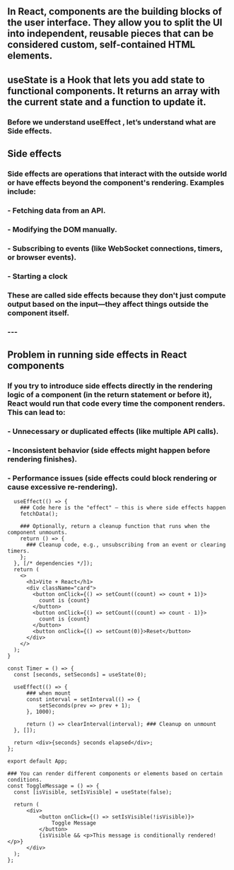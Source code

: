  ## In React, components are the building blocks of the user interface. They allow you to split the UI into independent, reusable pieces that can be considered custom, self-contained HTML elements.

  ## useState is a Hook that lets you add state to functional components. It returns an array with the current state and a function to update it.

  ###   Before we understand useEffect , let’s understand what are Side effects.
  ##   Side effects
  ### Side effects are operations that interact with the outside world or have effects beyond the component's rendering. Examples include:

  ### - **Fetching data** from an API.
  ### - **Modifying the DOM** manually.
  ### - **Subscribing to events** (like WebSocket connections, timers, or browser events).
  ### - **Starting a clock**

  ### These are called side effects because they don't just compute output based on the input—they affect things outside the component itself.

  ### ---

  ## Problem in running side effects in React components

  ### If you try to introduce side effects directly in the rendering logic of a component (in the return statement or before it), React would run that code every time the component renders. This can lead to:

  ### - **Unnecessary or duplicated effects** (like multiple API calls).
  ### - **Inconsistent behavior** (side effects might happen before rendering finishes).
  ### - **Performance issues** (side effects could block rendering or cause excessive re-rendering).
```
  useEffect(() => {
    ### Code here is the "effect" — this is where side effects happen
    fetchData();
  
    ### Optionally, return a cleanup function that runs when the component unmounts.
    return () => {
      ### Cleanup code, e.g., unsubscribing from an event or clearing timers.
    };
  }, [/* dependencies */]);
  return (
    <>
      <h1>Vite + React</h1>
      <div className="card">
        <button onClick={() => setCount((count) => count + 1)}>
          count is {count}
        </button>
        <button onClick={() => setCount((count) => count - 1)}>
          count is {count}
        </button>
        <button onClick={() => setCount(0)}>Reset</button>
      </div>
    </>
  );
}

const Timer = () => {
  const [seconds, setSeconds] = useState(0);

  useEffect(() => {
      ### when mount
      const interval = setInterval(() => {
          setSeconds(prev => prev + 1);
      }, 1000);

      return () => clearInterval(interval); ### Cleanup on unmount
  }, []);

  return <div>{seconds} seconds elapsed</div>;
};

export default App;

### You can render different components or elements based on certain conditions.
const ToggleMessage = () => {
  const [isVisible, setIsVisible] = useState(false);

  return (
      <div>
          <button onClick={() => setIsVisible(!isVisible)}>
              Toggle Message
          </button>
          {isVisible && <p>This message is conditionally rendered!</p>}
      </div>
  );
};
```